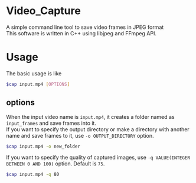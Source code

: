 # Video_Capture
A simple command line tool to save video frames in JPEG format\
This software is written in C++ using libjpeg and FFmpeg API.

# Usage
The basic usage is like
```bash
$cap input.mp4 [OPTIONS] 
```
## options
When the input video name is ```input.mp4```, it creates a folder named as ```input_frames``` and save frames into it.\
If you want to specify the output directory or make a directory with another name and save frames to it, use ```-o OUTPUT_DIRECTORY``` option.
```bash
$cap input.mp4 -o new_folder
```
If you want to specify the quality of captured images, use ```-q VALUE(INTEGER BETWEEN 0 AND 100)``` option. Default is ```75```.
```bash
$cap input.mp4 -q 80
```

